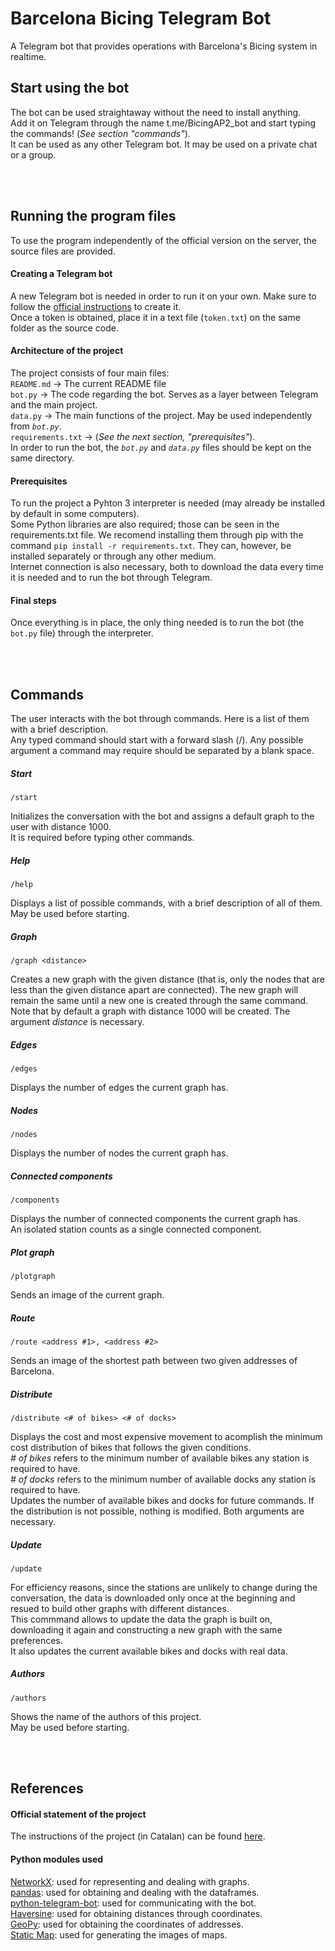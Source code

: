 # **Barcelona Bicing Telegram Bot**
A Telegram bot that provides operations with Barcelona's Bicing system in realtime.

## **Start using the bot**
The bot can be used straightaway without the need to install anything.  
Add it on Telegram through the name t.me/BicingAP2_bot and start typing the commands! (_See section "commands"_).  
It can be used as any other Telegram bot. It may be used on a private chat or a group.  

<br/><br/>

## **Running the program files**
To use the program independently of the official version on the server, the source files are provided.

#### **Creating a Telegram bot**
A new Telegram bot is needed in order to run it on your own. Make sure to follow the [official instructions](https://telegram.org/blog/bot-revolution) to create it.  
Once a token is obtained, place it in a text file (`token.txt`) on the same folder as the source code.

#### **Architecture of the project**
The project consists of four main files:  
`README.md` -> The current README file  
`bot.py` -> The code regarding the bot. Serves as a layer between Telegram and the main project.  
`data.py` -> The main functions of the project. May be used independently from _`bot.py`_.  
`requirements.txt` -> (_See the next section, "prerequisites"_).  
In order to run the bot, the _`bot.py`_ and _`data.py`_ files should be kept on the same directory.

#### **Prerequisites**
To run the project a Pyhton 3 interpreter is needed (may already be installed by default in some computers).  
Some Python libraries are also required; those can be seen in the requirements.txt file. We recomend installing them through pip with the command `pip install -r requirements.txt`. They can, however, be installed separately or through any other medium.  
Internet connection is also necessary, both to download the data every time it is needed and to run the bot through Telegram.

#### **Final steps**
Once everything is in place, the only thing needed is to run the bot (the `bot.py` file) through the interpreter.

<br/><br/>

## **Commands**
The user interacts with the bot through commands. Here is a list of them with a brief description.  
Any typed command should start with a forward slash (/). Any possible argument a command may require should be separated by a blank space.

##### **Start**
	
	/start
Initializes the conversation with the bot and assigns a default graph to the user with distance 1000.  
It is required before typing other commands.

##### **Help**
	
	/help
Displays a list of possible commands, with a brief description of all of them.  
May be used before starting.

##### **Graph**
	
	/graph <distance>
Creates a new graph with the given distance (that is, only the nodes that are less than the given distance apart are connected). The new graph will remain the same until a new one is created through the same command.  
Note that by default a graph with distance 1000 will be created. The argument _distance_ is necessary.

##### **Edges**
	
	/edges
Displays the number of edges the current graph has.

##### **Nodes**
	
	/nodes
Displays the number of nodes the current graph has.

##### **Connected components**
	
	/components
Displays the number of connected components the current graph has.  
An isolated station counts as a single connected component.

##### **Plot graph**
	
	/plotgraph
Sends an image of the current graph.

##### **Route**
	
	/route <address #1>, <address #2>
Sends an image of the shortest path between two given addresses of Barcelona.

##### **Distribute**
	
	/distribute <# of bikes> <# of docks>
Displays the cost and most expensive movement to acomplish the minimum cost distribution of bikes that follows the given conditions.  
_# of bikes_ refers to the minimum number of available bikes any station is required to have.  
_# of docks_ refers to the minimum number of available docks any station is required to have.  
Updates the number of available bikes and docks for future commands. If the distribution is not possible, nothing is modified.
Both arguments are necessary.

##### **Update**
	
	/update
For efficiency reasons, since the stations are unlikely to change during the conversation, the data is downloaded only once at the beginning and resued to build other graphs with different distances.  
This commmand allows to update the data the graph is built on, downloading it again and constructing a new graph with the same preferences.  
It also updates the current available bikes and docks with real data.

##### **Authors**
	
	/authors
Shows the name of the authors of this project.  
May be used before starting.

<br/><br/>

## **References**
#### **Official statement of the project**
The instructions of the project (in Catalan) can be found [here](https://github.com/jordi-petit/ap2-bicingbot-2019).

#### **Python modules used**
[NetworkX](https://networkx.github.io/): used for representing and dealing with graphs.  
[pandas](https://pandas.pydata.org/): used for obtaining and dealing with the dataframes.  
[python-telegram-bot](https://github.com/python-telegram-bot/python-telegram-bot): used for communicating with the bot.  
[Haversine](https://pypi.org/project/haversine/): used for obtaining distances through coordinates.  
[GeoPy](https://geopy.readthedocs.io/en/stable/): used for obtaining the coordinates of addresses.  
[Static Map](https://github.com/komoot/staticmap): used for generating the images of maps.
